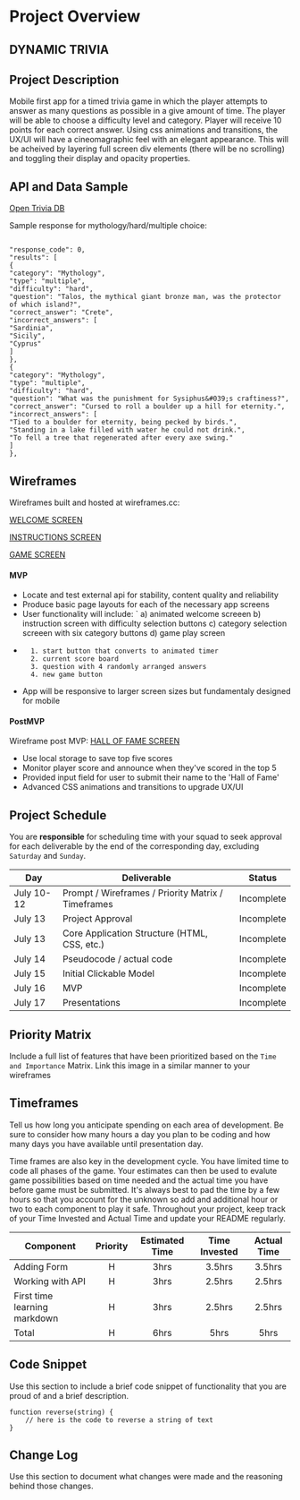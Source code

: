 # Project Overview

## DYNAMIC TRIVIA

## Project Description

Mobile first app for a timed trivia game in which the player attempts to answer as many questions as possible in a give amount of time.  The player will be able to choose a difficulty level and category.  Player will receive 10 points for each correct answer.  Using css animations and transitions, the UX/UI will have a cineomagraphic feel with an elegant appearance.  This will be acheived by layering full screen div elements (there will be no scrolling) and toggling their display and opacity properties. 

## API and Data Sample

[Open Trivia DB](https://opentdb.com/)

Sample response for mythology/hard/multiple choice:

```

"response_code": 0,
"results": [
{
"category": "Mythology",
"type": "multiple",
"difficulty": "hard",
"question": "Talos, the mythical giant bronze man, was the protector of which island?",
"correct_answer": "Crete",
"incorrect_answers": [
"Sardinia",
"Sicily",
"Cyprus"
]
},
{
"category": "Mythology",
"type": "multiple",
"difficulty": "hard",
"question": "What was the punishment for Sysiphus&#039;s craftiness?",
"correct_answer": "Cursed to roll a boulder up a hill for eternity.",
"incorrect_answers": [
"Tied to a boulder for eternity, being pecked by birds.",
"Standing in a lake filled with water he could not drink.",
"To fell a tree that regenerated after every axe swing."
]
},

```

## Wireframes

Wireframes built and hosted at wireframes.cc:

[WELCOME SCREEN](https://wireframe.cc/1tLRqW)

[INSTRUCTIONS SCREEN](https://wireframe.cc/7jugxk)

[GAME SCREEN](https://wireframe.cc/kEJqau)


#### MVP 

- Locate and test external api for stability, content quality and reliability 
- Produce basic page layouts for each of the necessary app screens
- User functionality will include:
`	a) animated welcome screeen
	b) instruction screen with difficulty selection buttons
	c) category selection screeen with six category buttons
	d) game play screen
-		1. start button that converts to animated timer
		2. current score board
		3. question with 4 randomly arranged answers
		4. new game button
		
- App will be responsive to larger screen sizes but fundamentaly designed for mobile


#### PostMVP  

Wireframe post MVP:
[HALL OF FAME SCREEN](https://wireframe.cc/56KD7P)

- Use local storage to save top five scores
- Monitor player score and announce when they've scored in the top 5
- Provided input field for user to submit their name to the 'Hall of Fame'
- Advanced CSS animations and transitions to upgrade UX/UI

## Project Schedule

You are **responsible** for scheduling time with your squad to seek approval for each deliverable by the end of the corresponding day, excluding `Saturday` and `Sunday`.

|  Day | Deliverable | Status
|---|---| ---|
|July 10-12| Prompt / Wireframes / Priority Matrix / Timeframes | Incomplete
|July 13| Project Approval | Incomplete
|July 13| Core Application Structure (HTML, CSS, etc.) | Incomplete
|July 14| Pseudocode / actual code | Incomplete
|July 15| Initial Clickable Model  | Incomplete
|July 16| MVP | Incomplete
|July 17| Presentations | Incomplete

## Priority Matrix

Include a full list of features that have been prioritized based on the `Time and Importance` Matrix.  Link this image in a similar manner to your wireframes

## Timeframes

Tell us how long you anticipate spending on each area of development. Be sure to consider how many hours a day you plan to be coding and how many days you have available until presentation day.

Time frames are also key in the development cycle.  You have limited time to code all phases of the game.  Your estimates can then be used to evalute game possibilities based on time needed and the actual time you have before game must be submitted. It's always best to pad the time by a few hours so that you account for the unknown so add and additional hour or two to each component to play it safe. Throughout your project, keep track of your Time Invested and Actual Time and update your README regularly.

| Component | Priority | Estimated Time | Time Invested | Actual Time |
| --- | :---: |  :---: | :---: | :---: |
| Adding Form | H | 3hrs| 3.5hrs | 3.5hrs |
| Working with API | H | 3hrs| 2.5hrs | 2.5hrs |
| First time learning markdown | H | 3hrs| 2.5hrs | 2.5hrs |
| Total | H | 6hrs| 5hrs | 5hrs |

## Code Snippet

Use this section to include a brief code snippet of functionality that you are proud of and a brief description.  

```
function reverse(string) {
	// here is the code to reverse a string of text
}
```

## Change Log
 Use this section to document what changes were made and the reasoning behind those changes.  
